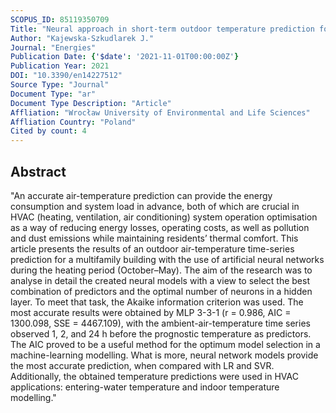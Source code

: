 ```yaml
---
SCOPUS_ID: 85119350709
Title: "Neural approach in short-term outdoor temperature prediction for application in hvac systems"
Author: "Kajewska-Szkudlarek J."
Journal: "Energies"
Publication Date: {'$date': '2021-11-01T00:00:00Z'}
Publication Year: 2021
DOI: "10.3390/en14227512"
Source Type: "Journal"
Document Type: "ar"
Document Type Description: "Article"
Affliation: "Wrocław University of Environmental and Life Sciences"
Affliation Country: "Poland"
Cited by count: 4
---
```


## Abstract
"An accurate air-temperature prediction can provide the energy consumption and system load in advance, both of which are crucial in HVAC (heating, ventilation, air conditioning) system operation optimisation as a way of reducing energy losses, operating costs, as well as pollution and dust emissions while maintaining residents’ thermal comfort. This article presents the results of an outdoor air-temperature time-series prediction for a multifamily building with the use of artificial neural networks during the heating period (October–May). The aim of the research was to analyse in detail the created neural models with a view to select the best combination of predictors and the optimal number of neurons in a hidden layer. To meet that task, the Akaike information criterion was used. The most accurate results were obtained by MLP 3-3-1 (r = 0.986, AIC = 1300.098, SSE = 4467.109), with the ambient-air-temperature time series observed 1, 2, and 24 h before the prognostic temperature as predictors. The AIC proved to be a useful method for the optimum model selection in a machine-learning modelling. What is more, neural network models provide the most accurate prediction, when compared with LR and SVR. Additionally, the obtained temperature predictions were used in HVAC applications: entering-water temperature and indoor temperature modelling."
